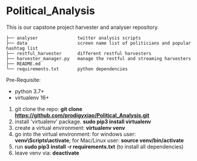 # Political_Analysis

This is our capstone project harvester and analyser repository.
```
├── analyser               twitter analysis scripts
├── data                   screen name list of politicians and popular hashtag list
├── restful_harvester      different restful harvesters
├── harvester_manager.py   manage the restful and streaming harvesters
├── README.md
└── requirements.txt       python dependencies
```


Pre-Requisite:
  - python 3.7+
  - virtualenv 16+


1. git clone the repo: **git clone https://github.com/prodigyxiao/Political_Analysis.git**
2. install 'virtualenv' package. **sudo pip3 install virtualenv**
3. create a virtual environment: **virtualenv venv**
4. go into the virtual environment: for windows user: **venv\Scripts\activate**; for Mac/Linux user: **source venv/bin/activate**
5. run **sudo pip3 install -r requirements.txt** (to install all dependencies)
6. leave venv via: **deactivate**
